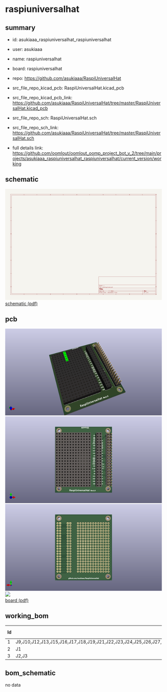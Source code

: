 # raspiuniversalhat
 
## summary 
* id: asukiaaa_raspiuniversalhat_raspiuniversalhat
* user: asukiaaa
* name: raspiuniversalhat
* board: raspiuniversalhat
* repo: https://github.com/asukiaaa/RaspiUniversalHat
* src_file_repo_kicad_pcb: RaspiUniversalHat.kicad_pcb
* src_file_repo_kicad_pcb_link: https://github.com/asukiaaa/RaspiUniversalHat/tree/master/RaspiUniversalHat.kicad_pcb


* src_file_repo_sch: RaspiUniversalHat.sch
* src_file_repo_sch_link: https://github.com/asukiaaa/RaspiUniversalHat/tree/master/RaspiUniversalHat.sch
* full details link: https://github.com/oomlout/oomlout_oomp_project_bot_v_2/tree/main/projects/asukiaaa_raspiuniversalhat_raspiuniversalhat/current_version/working  

## schematic  
![](working_schematic_600.png)  
[schematic (pdf)](working_schematic.pdf) 






















## pcb  
![](working_3d_600.png) 
![](working_3d_front_600.png)  
![](working_3d_back_600.png)  
![](working_600.png)  
[board (pdf)](working.pdf)  

## working_bom
| Id | Designator | Footprint | Quantity | Designation | Supplier and ref |  | None | 
| --- | --- | --- | --- | --- | --- | --- | --- | 
| 1 | J9,J10,J12,J13,J15,J16,J17,J18,J19,J21,J22,J23,J24,J25,J26,J27,J28,J29,J30,J32,J33,J34,J35,J36,J37,J38,J39,J40,J41,J42,J43,J44,J45,J46,J47,J48,J49,J50,J51,J52,J53,J54,J55,J57,J58,J59,J61,J62,J63,J64,J4,J5 | NoMarkedPinSocket_1x05_P2.54mm | 52 | Conn_01x05 |  |  | [''] | 
| 2 | J1 | PinHeader_2x20_P2.54mm_Vertical | 1 | Raspberry_Pi_2_3 |  |  | [''] | 
| 3 | J2,J3 | PinSocket_1x20_P2.54mm_Vertical | 2 | Conn_01x20 |  |  | [''] | 


## bom_schematic
no data



